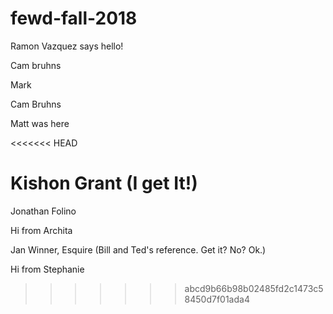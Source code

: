 # fewd-fall-2018

Ramon Vazquez says hello!

Cam bruhns

Mark

Cam Bruhns

Matt was here

<<<<<<< HEAD



Kishon Grant (I get It!)
=======
Jonathan Folino


Hi from Archita

Jan Winner, Esquire (Bill and Ted's reference. Get it? No? Ok.)

Hi from Stephanie
>>>>>>> abcd9b66b98b02485fd2c1473c58450d7f01ada4
